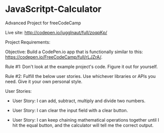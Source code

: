 # JavaScritpt-Calculator
Advanced Project for freeCodeCamp

Live site: http://codepen.io/jugglnaut/full/zoqpKp/

Project Requirements:

Objective: Build a CodePen.io app that is functionally similar to this: https://codepen.io/FreeCodeCamp/full/rLJZrA/.

Rule #1: Don't look at the example project's code. Figure it out for yourself.

Rule #2: Fulfill the below user stories. Use whichever libraries or APIs you
need. Give it your own personal style.


User Stories:
- User Story: I can add, subtract, multiply and divide two numbers.

- User Story: I can clear the input field with a clear button.

- User Story: I can keep chaining mathematical operations together until I
  hit the equal button, and the calculator will tell me the correct output.
